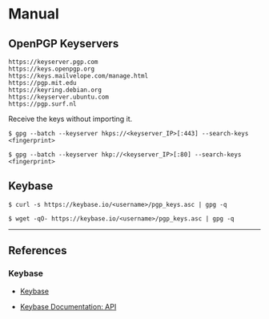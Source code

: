 # Manual

## OpenPGP Keyservers

```
https://keyserver.pgp.com
https://keys.openpgp.org
https://keys.mailvelope.com/manage.html
https://pgp.mit.edu
https://keyring.debian.org
https://keyserver.ubuntu.com
https://pgp.surf.nl
```

Receive the keys without importing it.

```
$ gpg --batch --keyserver hkps://<keyserver_IP>[:443] --search-keys <fingerprint>

$ gpg --batch --keyserver hkp://<keyserver_IP>[:80] --search-keys <fingerprint>
```

## Keybase

```
$ curl -s https://keybase.io/<username>/pgp_keys.asc | gpg -q

$ wget -qO- https://keybase.io/<username>/pgp_keys.asc | gpg -q
```

---
## References

### Keybase

- [Keybase](https://keybase.io/)

- [Keybase Documentation: API](https://keybase.io/docs/api/1.0/call/user/pgp_keys.asc)